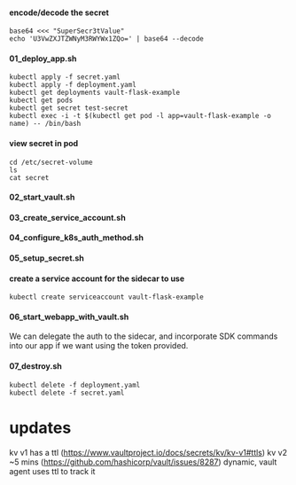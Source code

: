 #### encode/decode the secret
```
base64 <<< "SuperSecr3tValue"
echo 'U3VwZXJTZWNyM3RWYWx1ZQo=' | base64 --decode
```

#### 01_deploy_app.sh
```
kubectl apply -f secret.yaml
kubectl apply -f deployment.yaml
kubectl get deployments vault-flask-example
kubectl get pods
kubectl get secret test-secret
kubectl exec -i -t $(kubectl get pod -l app=vault-flask-example -o name) -- /bin/bash
```

#### view secret in pod
```
cd /etc/secret-volume
ls
cat secret
```

#### 02_start_vault.sh
#### 03_create_service_account.sh
#### 04_configure_k8s_auth_method.sh
#### 05_setup_secret.sh

#### create a service account for the sidecar to use
```
kubectl create serviceaccount vault-flask-example
```

#### 06_start_webapp_with_vault.sh

We can delegate the auth to the sidecar, and incorporate SDK commands into our app if we want using the token provided.

#### 07_destroy.sh
```
kubectl delete -f deployment.yaml
kubectl delete -f secret.yaml
```

# updates
kv v1 has a ttl (https://www.vaultproject.io/docs/secrets/kv/kv-v1#ttls)
kv v2 ~5 mins (https://github.com/hashicorp/vault/issues/8287)
dynamic, vault agent uses ttl to track it
